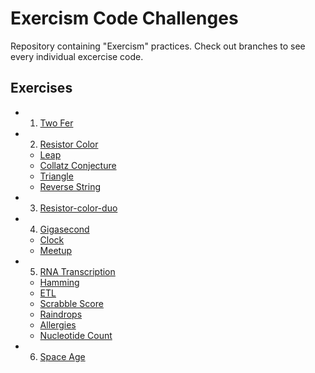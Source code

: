 # Exercism Code Challenges

Repository containing "Exercism" practices. Check out branches to see every individual excercise code.
  
## Exercises

- 1. [Two Fer](https://github.com/SSantiago90/Exercism-js/tree/two-fer)
- 2. [Resistor Color](https://github.com/SSantiago90/Exercism-js/tree/resistor-color)
	- [Leap](https://github.com/SSantiago90/Exercism-js/tree/leap)
	- [Collatz Conjecture](https://github.com/SSantiago90/Exercism-js/tree/collatz-conjecture)
	- [Triangle](https://github.com/SSantiago90/Exercism-js/tree/triangle)
	- [Reverse String](https://github.com/SSantiago90/Exercism-js/tree/reverse-string)
- 3. [Resistor-color-duo](https://github.com/SSantiago90/Exercism-js/tree/resistor-color-duo)
- 4. [Gigasecond](https://github.com/SSantiago90/Exercism-js/tree/gigasecond)
	- [Clock](https://github.com/SSantiago90/Exercism-js/tree/Clock)
	- [Meetup](https://github.com/SSantiago90/Exercism-js/tree/Meetup)
- 5. [RNA Transcription](https://github.com/SSantiago90/Exercism-js/tree/rna-transcription)
	- [Hamming](https://github.com/SSantiago90/Exercism-js/tree/Hamming)
	- [ETL](https://github.com/SSantiago90/Exercism-js/tree/etl)
	- [Scrabble Score](https://github.com/SSantiago90/Exercism-js/tree/scrabble-score)
	- [Raindrops](https://github.com/SSantiago90/Exercism-js/tree/raindrops)
	- [Allergies](https://github.com/SSantiago90/Exercism-js/tree/allergies)
	- [Nucleotide Count](https://github.com/SSantiago90/Exercism-js/tree/nucleotide-count)
- 6. [Space Age](https://github.com/SSantiago90/Exercism-js/tree/space-age)